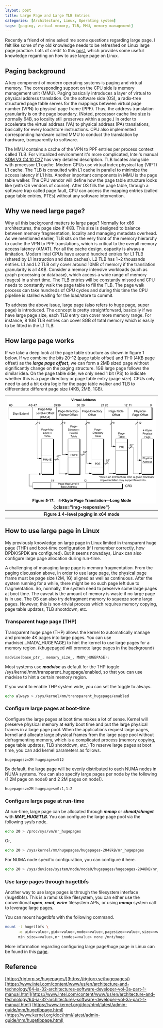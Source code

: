```yaml
---
layout: post
title: Large Page and Large TLB Entries
categories: [Architecture, Linux, Operating system]
tags: [paging, virtual memory, TLB, MMU, memory management]
---
```


Recently a friend of mine asked me some questions regarding large page. I felt like some of my old knowledge needs to be refreshed on Linux large page practice. Lots of credit to this [post](https://rigtorp.se/hugepages/), which provides some useful knowledge regarding on how to use large page on Linux.

## Paging background

A key component of modern operating systems is paging and virtual memory. The corresponding support on the CPU side is memory management unit (MMU). Paging basically introduces a layer of virtual to physical address translation. On the software side (OS), a radix-tree structured page table serves for the mappings between virtual page number (VPN) to physical page frame (PPF). Thus, the address translation granularity is on the page boundary. (Noted, processor cache line size is normally 64B, so locality still preserves within a page.) In order to accelerate the virtual address (VA) to physical address (PA) translations, basically for every load/store instructions. CPU also implemented corresponding hardware called MMU to conduct the translation by hardware, transparently to software. 

The MMU contains a cache of the VPN to PPF entries per process context called TLB. For virtualized environment it's more complicated, Intel's manual [SDM V3 C4.10 C27](https://www.intel.com/content/www/us/en/architecture-and-technology/64-ia-32-architectures-software-developer-vol-3a-part-1-manual.html) has very detailed description. TLB locates alongside with processor L1 cache. Modern CPUs use virtual index physical tag (VIPT) L1 cache. The TLB is consulted with L1 cache in parallel to minimize the access latency if L1 hits. Another important components in MMU is the page table walker. The CPU vendor will define how the page table structure looks like (with OS vendors of course). After OS fills the page table, through a software trap called page fault, CPU can access the mapping entries (called page table entries, PTEs) without any software intervention.

## Why we need large page?

Why all this background matters to large page? Normally for x86 architectures, the page size if 4KB. This size is designed to balance between memory fragmentation, locality and managing metadata overhead. As we mentioned earlier, TLB sits on the very front of the memory hierarchy to cache the VPN to PPF translations, which is critical to the overall memory access latency (AMAT). For all the cache design, capacity is always a limitation. Modern Intel CPUs have around hundred entries for L1 TLB (shared by L1 instruction and data caches). L2 TLB has 1~2 thousands entries. L1 and L2 TLB only cover around 10MB of memory if the translation granularity is all 4KB. Consider a memory intensive workloads (such as graph processing or database), which access a wide range of memory (pages) in a short time. The TLB entries will be constantly missed and CPU needs to constantly walk the page table to fill the TLB. The page walk process can take hundreds of CPU cycles and during this time the CPU pipeline is stalled waiting for the load/store to commit.

To address the above issue, large page (also refers to huge page, super page) is introduced. The concept is pretty straightforward, basically if we have large page size, each TLB entry can cover more memory range. For instance, 8 1GB TLB entries can cover 8GB of total memory which is easily to be fitted in the L1 TLB.

## How large page works

If we take a deep look at the page table structure as shown in figure 1 below. If we combine the bits 20-12 (page table offset) and 11-0 (4KB page offset) as the ***large page offset***, we can form a 2MB sized page without significantly change on the paging structure. 1GB large page follows the similar idea. On the page table side, we only need 1 bit (PS) to indicate whether this is a page directory or page table entry (page size). CPUs only need to add a bit extra logic for the page table walker and TLB to differentiate different page size (4KB, 2MB, 1GB).

|![4-level paging details](/post_imgs/4-level_paging.png){:class="img-responsive"}|
|:--:|
| **Figure 1 4-level paging in x64 mode** |

## How to use large page in Linux

My previously knowledge on large page in Linux limited in transparent huge page (THP) and boot-time configuration (if I remember correctly, how DPDK/SPDK are configured). But it seems nowadays, Linux can also configure large page allocation during run-time.

A challenging of managing large page is memory fragmentation. From the paging discussion above, in order to use large page, the physical page frame must be page size (2M, 1G) aligned as well as continuous. After the system running for a while, there might be no such page left due to fragmentation. So, normally, the system need to preserve some large pages at boot time. The caveat is the amount of memory is waste if no large page is in use. The OS can also try defragment memory to squeeze some large pages. However, this is non-trivial process which requires memory copying, page table updates, TLB shootdown, etc.

### Transparent huge page (THP)

Transparent huge page (THP) allows the kernel to automatically manage and promote 4K pages into large pages. You can use madvise(...MADV_HUGEPAGE) to hint the kernel to use large pages for a memory region. (khugepaged will promote large pages in the background)

```c
madvise(base_ptr_, memory_size_, MADV_HUGEPAGE);
```

Most systems use ***madvise*** as default for the THP toggle /sys/kernel/mm/transparent_hugepage/enabled, so that you can use madvise to hint a certain memory region.

If you want to enable THP system wide, you can set the toggle to always.

```bash
echo always > /sys/kernel/mm/transparent_hugepage/enabled
```

### Configure large pages at boot-time

Configure the large pages at boot time makes a lot of sense. Kernel will preserve physical memory at early boot time and put the large physical frames in a large page pool. When the applications request large pages, kernel and allocate large physical frames from the large page pool without defragmenting memory, which is a complicated process (memory copying, page table updates, TLB shootdown, etc.) To reserve large pages at boot time, you can add kernel parameters as follows.

```
hugepagesz=2M hugepages=512
```

By default, the large page will be evenly distributed to each NUMA nodes in NUMA systems. You can also specify large pages per node by the following (1 2M page on node0 and 2 2M pages on node1).

```
hugepagesz=2M hugepages=0:1,1:2
```

### Configure large page at run-time

At run-time, large page can be allocated through ***mmap*** or ***shmat/shmget*** with ***MAP_HUGETLB***. You can configure the large page pool via the following sysfs node.

```bash
echo 20 > /proc/sys/vm/nr_hugepages
```

Or,

```bash
echo 20 > /sys/kernel/mm/hugepages/hugepages-2048kB/nr_hugepages
```

For NUMA node specific configuration, you can configure it here.

```bash
echo 20 > /sys/devices/system/node/node0/hugepages/hugepages-2048kB/nr_hugepages
```

### Use large pages through hugetlbfs

Another way to use large pages is through the filesystem interface (hugetlbfs). This is a ramdisk like filesystem, you can either use the conventional ***open***, ***read***, ***wrire*** filesystem APIs, or using ***mmap*** system call to leverage large pages.

You can mount hugetlbfs with the following command.

```bash
mount -t hugetlbfs \
      -o uid=<value>,gid=<value>,mode=<value>,pagesize=<value>,size=<value>,\
      min_size=<value>,nr_inodes=<value> none /mnt/huge
```

More information regarding configuring large page/huge page in Linux can be found in this [page](https://www.kernel.org/doc/html/latest/admin-guide/mm/hugetlbpage.html).

## Reference

[https://rigtorp.se/hugepages/](https://rigtorp.se/hugepages/)
[https://www.intel.com/content/www/us/en/architecture-and-technology/64-ia-32-architectures-software-developer-vol-3a-part-1-manual.html](https://www.intel.com/content/www/us/en/architecture-and-technology/64-ia-32-architectures-software-developer-vol-3a-part-1-manual.html)
[https://www.kernel.org/doc/html/latest/admin-guide/mm/hugetlbpage.html](https://www.kernel.org/doc/html/latest/admin-guide/mm/hugetlbpage.html)